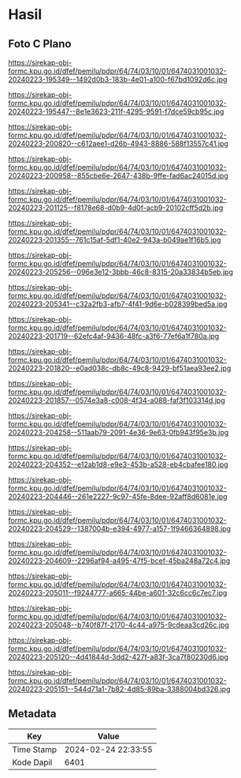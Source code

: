 # Hasil

## Foto C Plano

https://sirekap-obj-formc.kpu.go.id/dfef/pemilu/pdpr/64/74/03/10/01/6474031001032-20240223-195349--1492d0b3-183b-4e01-a100-f67bd1092d6c.jpg

https://sirekap-obj-formc.kpu.go.id/dfef/pemilu/pdpr/64/74/03/10/01/6474031001032-20240223-195447--8e1e3623-211f-4295-9591-f7dce59cb95c.jpg

https://sirekap-obj-formc.kpu.go.id/dfef/pemilu/pdpr/64/74/03/10/01/6474031001032-20240223-200820--c612aee1-d26b-4943-8886-588f13557c41.jpg

https://sirekap-obj-formc.kpu.go.id/dfef/pemilu/pdpr/64/74/03/10/01/6474031001032-20240223-200958--855cbe6e-2647-438b-9ffe-fad6ac24015d.jpg

https://sirekap-obj-formc.kpu.go.id/dfef/pemilu/pdpr/64/74/03/10/01/6474031001032-20240223-201125--f8178e68-d0b9-4d0f-acb9-20102cff5d2b.jpg

https://sirekap-obj-formc.kpu.go.id/dfef/pemilu/pdpr/64/74/03/10/01/6474031001032-20240223-201355--761c15af-5df1-40e2-943a-b049ae1f16b5.jpg

https://sirekap-obj-formc.kpu.go.id/dfef/pemilu/pdpr/64/74/03/10/01/6474031001032-20240223-205256--096e3e12-3bbb-46c8-8315-20a33834b5eb.jpg

https://sirekap-obj-formc.kpu.go.id/dfef/pemilu/pdpr/64/74/03/10/01/6474031001032-20240223-205341--c32a2fb3-afb7-4f41-9d6e-b028399bed5a.jpg

https://sirekap-obj-formc.kpu.go.id/dfef/pemilu/pdpr/64/74/03/10/01/6474031001032-20240223-201719--62efc4af-9436-48fc-a3f6-77ef6a1f780a.jpg

https://sirekap-obj-formc.kpu.go.id/dfef/pemilu/pdpr/64/74/03/10/01/6474031001032-20240223-201820--e0ad038c-db8c-49c8-9429-bf51aea93ee2.jpg

https://sirekap-obj-formc.kpu.go.id/dfef/pemilu/pdpr/64/74/03/10/01/6474031001032-20240223-201857--0574e3a8-c008-4f34-a088-faf3f103314d.jpg

https://sirekap-obj-formc.kpu.go.id/dfef/pemilu/pdpr/64/74/03/10/01/6474031001032-20240223-204258--511aab79-2091-4e36-9e63-0fb943f95e3b.jpg

https://sirekap-obj-formc.kpu.go.id/dfef/pemilu/pdpr/64/74/03/10/01/6474031001032-20240223-204352--e12ab1d8-e9e3-453b-a528-eb4cbafee180.jpg

https://sirekap-obj-formc.kpu.go.id/dfef/pemilu/pdpr/64/74/03/10/01/6474031001032-20240223-204446--261e2227-9c97-45fe-8dee-92aff8d6081e.jpg

https://sirekap-obj-formc.kpu.go.id/dfef/pemilu/pdpr/64/74/03/10/01/6474031001032-20240223-204529--1387004b-e394-4977-a157-1f9466364898.jpg

https://sirekap-obj-formc.kpu.go.id/dfef/pemilu/pdpr/64/74/03/10/01/6474031001032-20240223-204609--2296af94-a495-47f5-bcef-45ba248a72c4.jpg

https://sirekap-obj-formc.kpu.go.id/dfef/pemilu/pdpr/64/74/03/10/01/6474031001032-20240223-205011--f9244777-a665-44be-a601-32c6cc6c7ec7.jpg

https://sirekap-obj-formc.kpu.go.id/dfef/pemilu/pdpr/64/74/03/10/01/6474031001032-20240223-205048--b740f87f-2170-4c44-a975-9cdeaa3cd26c.jpg

https://sirekap-obj-formc.kpu.go.id/dfef/pemilu/pdpr/64/74/03/10/01/6474031001032-20240223-205120--4d41844d-3dd2-427f-a83f-3ca7f80230d6.jpg

https://sirekap-obj-formc.kpu.go.id/dfef/pemilu/pdpr/64/74/03/10/01/6474031001032-20240223-205151--544d71a1-7b82-4d85-89ba-3388004bd326.jpg


## Metadata

| Key        | Value               |
| ---------- | ------------------- |
| Time Stamp | 2024-02-24 22:33:55 |
| Kode Dapil | 6401                |



